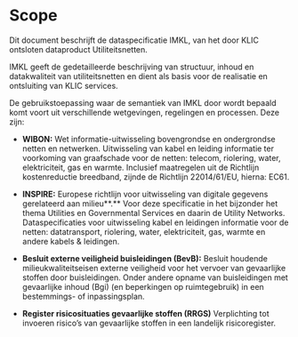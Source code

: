 Scope
=====


Dit document beschrijft de dataspecificatie IMKL, van het door KLIC ontsloten
dataproduct Utiliteitsnetten.

IMKL geeft de gedetailleerde beschrijving van structuur, inhoud en datakwaliteit
van utiliteitsnetten en dient als basis voor de realisatie en ontsluiting van
KLIC services.

De gebruikstoepassing waar de semantiek van IMKL door wordt bepaald komt voort
uit verschillende wetgevingen, regelingen en processen. Deze zijn:

-   **WIBON:** Wet informatie-uitwisseling bovengrondse en ondergrondse netten
    en netwerken. Uitwisseling van kabel en leiding informatie ter voorkoming
    van graafschade voor de netten: telecom, riolering, water, elektriciteit,
    gas en warmte. Inclusief maatregelen uit de Richtlijn kostenreductie
    breedband, zijnde de Richtlijn 22014/61/EU, hierna: EC61.

-   **INSPIRE:** Europese richtlijn voor uitwisseling van digitale gegevens
    gerelateerd aan milieu**.** Voor deze specificatie in het bijzonder het
    thema Utilities en Governmental Services en daarin de Utility Networks.
    Dataspecificaties voor uitwisseling kabel en leidingen informatie voor de
    netten: datatransport, riolering, water, elektriciteit, gas, warmte en
    andere kabels & leidingen.

-   **Besluit externe veiligheid buisleidingen (BevB):** Besluit houdende
    milieukwaliteitseisen externe veiligheid voor het vervoer van gevaarlijke
    stoffen door buisleidingen. Onder andere opname van buisleidingen met
    gevaarlijke inhoud (Bgi) (en beperkingen op ruimtegebruik) in een
    bestemmings- of inpassingsplan.

-   **Register risicosituaties gevaarlijke stoffen (RRGS)** Verplichting tot
    invoeren risico’s van gevaarlijke stoffen in een landelijk risicoregister.
